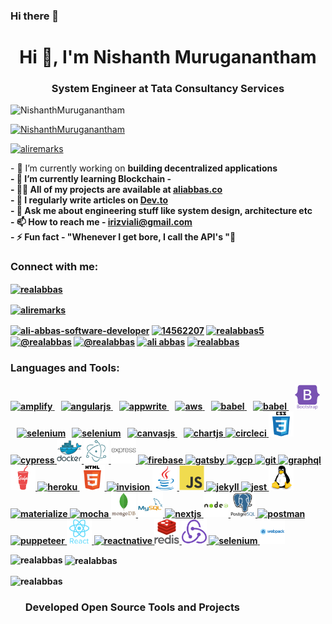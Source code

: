 ### Hi there 👋

<!--
**NishanthMuruganantham/NishanthMuruganantham** is a ✨ _special_ ✨ repository because its `README.md` (this file) appears on your GitHub profile.

Here are some ideas to get you started:

- 🔭 I’m currently working on ...
- 🌱 I’m currently learning ...
- 👯 I’m looking to collaborate on ...
- 🤔 I’m looking for help with ...
- 💬 Ask me about ...
- 📫 How to reach me: ...
- 😄 Pronouns: ...
- ⚡ Fun fact: ...
-->

<h1 align="center">Hi 👋, I'm Nishanth Muruganantham</h1>
<h3 align="center">System Engineer at Tata Consultancy Services</h3>
<p align="left"><img src="https://komarev.com/ghpvc/?username=NishanthMuruganantham&amp;label=Profile%20views&amp;color=0e75b6&amp;style=flat" alt="NishanthMuruganantham" /></p>

<p align="left"><a href="https://github.com/ryo-ma/github-profile-trophy"><img src="https://github-profile-trophy.vercel.app/?username=NishanthMuruganantham&column=7&row=1" alt="NishanthMuruganantham" /></a></p>

<p align="left"><a href="https://twitter.com/aliremarks" target="blank"><img src="https://img.shields.io/twitter/follow/aliremarks?logo=twitter&amp;style=for-the-badge" alt="aliremarks" /></a></p>
<p>- 🔭 I&rsquo;m currently working on <b>building decentralized applications <b> <br/>- 🌱 I&rsquo;m currently learning <b>Blockchain</b> - <br/>- 👨&zwj;💻 All of my projects are available at <a href="https://aliabbas.co">aliabbas.co</a><br/> - 📝 I regularly write articles on <a href="https://dev.to/realabbas">Dev.to</a><br/> - 💬 Ask me about <b>engineering stuff like system design, architecture etc</b> <br/> - 📫 How to reach me - <a href="mailto:iriziviali@gmail.com">irizviali@gmail.com<a> <br/> - ⚡ Fun fact - <b>"Whenever I get bore, I call the API's "🤠</b></p>
<h3 align="left">Connect with me:</h3>


<p align="left"><a href="https://dev.to/realabbas" target="blank"><img src="https://raw.githubusercontent.com/rahuldkjain/github-profile-readme-generator/master/src/images/icons/Social/devto.svg" alt="realabbas" width="40" height="30" align="center" /></a> 

<a href="https://twitter.com/aliremarks" target="blank"><img src="https://raw.githubusercontent.com/rahuldkjain/github-profile-readme-generator/master/src/images/icons/Social/twitter.svg" alt="aliremarks" width="40" height="30" align="center" /></a> 

<a href="https://linkedin.com/in/ali-abbas-software-developer" target="blank"><img src="https://raw.githubusercontent.com/rahuldkjain/github-profile-readme-generator/master/src/images/icons/Social/linked-in-alt.svg" alt="ali-abbas-software-developer" width="40" height="30" align="center" /></a> <a href="https://stackoverflow.com/users/14562207" target="blank"><img src="https://raw.githubusercontent.com/rahuldkjain/github-profile-readme-generator/master/src/images/icons/Social/stack-overflow.svg" alt="14562207" width="40" height="30" align="center" /></a> <a href="https://instagram.com/realabbas5" target="blank"><img src="https://raw.githubusercontent.com/rahuldkjain/github-profile-readme-generator/master/src/images/icons/Social/instagram.svg" alt="realabbas5" width="40" height="30" align="center" /></a> <a href="https://hashnode.com/@realabbas" target="blank"><img src="https://raw.githubusercontent.com/rahuldkjain/github-profile-readme-generator/master/src/images/icons/Social/hashnode.svg" alt="@realabbas" width="40" height="30" align="center" /></a> <a href="https://medium.com/@realabbas" target="blank"><img src="https://raw.githubusercontent.com/rahuldkjain/github-profile-readme-generator/master/src/images/icons/Social/medium.svg" alt="@realabbas" width="40" height="30" align="center" /></a> <a href="https://www.youtube.com/c/ali abbas" target="blank"><img src="https://raw.githubusercontent.com/rahuldkjain/github-profile-readme-generator/master/src/images/icons/Social/youtube.svg" alt="ali abbas" width="40" height="30" align="center" /></a> <a href="https://www.leetcode.com/realabbas" target="blank"><img src="https://raw.githubusercontent.com/rahuldkjain/github-profile-readme-generator/master/src/images/icons/Social/leet-code.svg" alt="realabbas" width="40" height="30" align="center" /></a>&nbsp;</p>



<h3 align="left">Languages and Tools:</h3>

<p align="left"><a href="https://aws.amazon.com/amplify/" target="_blank" rel="noreferrer"> <img src="https://www.vectorlogo.zone/logos/python/python-icon.svg" alt="amplify" width="40" height="40" /> </a> &nbsp;&nbsp; 
<a href="https://angular.io" target="_blank" rel="noreferrer"> <img src="https://cdn.worldvectorlogo.com/logos/django.svg" alt="angularjs" width="40" height="40" /> </a> &nbsp;&nbsp;
<a href="https://appwrite.io" target="_blank" rel="noreferrer"> <img src="https://cdn.worldvectorlogo.com/logos/flask.svg" alt="appwrite" width="40" height="40" /> </a> &nbsp;&nbsp;
<a href="https://aws.amazon.com" target="_blank" rel="noreferrer"> <img src="https://cdn.worldvectorlogo.com/logos/css-3.svg" alt="aws" width="40" height="40" /> </a>&nbsp;&nbsp;
<a href="https://babeljs.io/" target="_blank" rel="noreferrer"> <img src="https://cdn.worldvectorlogo.com/logos/postman.svg" alt="babel" width="40" height="40" /> </a>&nbsp;&nbsp;
<a href="https://babeljs.io/" target="_blank" rel="noreferrer"> <img src="https://cdn.worldvectorlogo.com/logos/html-1.svg" alt="babel" width="40" height="40" /> </a>&nbsp;&nbsp;
<a href="https://getbootstrap.com" target="_blank" rel="noreferrer"> <img src="https://raw.githubusercontent.com/devicons/devicon/master/icons/bootstrap/bootstrap-plain-wordmark.svg" alt="bootstrap" width="40" height="40" /> </a>&nbsp;&nbsp;
<a href="https://www.selenium.dev" target="_blank" rel="noreferrer"> <img src="https://raw.githubusercontent.com/detain/svg-logos/780f25886640cef088af994181646db2f6b1a3f8/svg/selenium-logo.svg" alt="selenium" width="40" height="40" /></a>&nbsp;&nbsp;
<a href="https://www.selenium.dev" target="_blank" rel="noreferrer"> <img src="https://cdn.worldvectorlogo.com/logos/github-icon-1.svg" alt="selenium" width="40" height="40" /></a>&nbsp;&nbsp;
<a href="https://canvasjs.com" target="_blank" rel="noreferrer"> <img src="https://cdn.worldvectorlogo.com/logos/heroku-4.svg" alt="canvasjs" width="40" height="40" /> </a>&nbsp;&nbsp;
<a href="https://www.chartjs.org" target="_blank" rel="noreferrer"> <img src="https://cdn.worldvectorlogo.com/logos/git-icon.svg" alt="chartjs" width="40" height="40" /> </a> <a href="https://circleci.com" target="_blank" rel="noreferrer"> <img src="https://www.vectorlogo.zone/logos/circleci/circleci-icon.svg" alt="circleci" width="40" height="40" /> </a> <a href="https://www.w3schools.com/css/" target="_blank" rel="noreferrer"> <img src="https://raw.githubusercontent.com/devicons/devicon/master/icons/css3/css3-original-wordmark.svg" alt="css3" width="40" height="40" /> </a> <a href="https://www.cypress.io" target="_blank" rel="noreferrer"> <img src="https://raw.githubusercontent.com/simple-icons/simple-icons/6e46ec1fc23b60c8fd0d2f2ff46db82e16dbd75f/icons/cypress.svg" alt="cypress" width="40" height="40" /> </a> <a href="https://www.docker.com/" target="_blank" rel="noreferrer"> <img src="https://raw.githubusercontent.com/devicons/devicon/master/icons/docker/docker-original-wordmark.svg" alt="docker" width="40" height="40" /> </a> <a href="https://www.electronjs.org" target="_blank" rel="noreferrer"> <img src="https://raw.githubusercontent.com/devicons/devicon/master/icons/electron/electron-original.svg" alt="electron" width="40" height="40" /> </a> <a href="https://expressjs.com" target="_blank" rel="noreferrer"> <img src="https://raw.githubusercontent.com/devicons/devicon/master/icons/express/express-original-wordmark.svg" alt="express" width="40" height="40" /> </a> <a href="https://firebase.google.com/" target="_blank" rel="noreferrer"> <img src="https://www.vectorlogo.zone/logos/firebase/firebase-icon.svg" alt="firebase" width="40" height="40" /> </a> <a href="https://www.gatsbyjs.com/" target="_blank" rel="noreferrer"> <img src="https://www.vectorlogo.zone/logos/gatsbyjs/gatsbyjs-icon.svg" alt="gatsby" width="40" height="40" /> </a> <a href="https://cloud.google.com" target="_blank" rel="noreferrer"> <img src="https://www.vectorlogo.zone/logos/google_cloud/google_cloud-icon.svg" alt="gcp" width="40" height="40" /> </a> <a href="https://git-scm.com/" target="_blank" rel="noreferrer"> <img src="https://www.vectorlogo.zone/logos/git-scm/git-scm-icon.svg" alt="git" width="40" height="40" /> </a> <a href="https://graphql.org" target="_blank" rel="noreferrer"> <img src="https://www.vectorlogo.zone/logos/graphql/graphql-icon.svg" alt="graphql" width="40" height="40" /> </a> <a href="https://gulpjs.com" target="_blank" rel="noreferrer"> <img src="https://raw.githubusercontent.com/devicons/devicon/master/icons/gulp/gulp-plain.svg" alt="gulp" width="40" height="40" /> </a> <a href="https://heroku.com" target="_blank" rel="noreferrer"> <img src="https://www.vectorlogo.zone/logos/heroku/heroku-icon.svg" alt="heroku" width="40" height="40" /> </a> <a href="https://www.w3.org/html/" target="_blank" rel="noreferrer"> <img src="https://raw.githubusercontent.com/devicons/devicon/master/icons/html5/html5-original-wordmark.svg" alt="html5" width="40" height="40" /> </a> <a href="https://www.invisionapp.com/" target="_blank" rel="noreferrer"> <img src="https://www.vectorlogo.zone/logos/invisionapp/invisionapp-icon.svg" alt="invision" width="40" height="40" /> </a> <a href="https://www.java.com" target="_blank" rel="noreferrer"> <img src="https://raw.githubusercontent.com/devicons/devicon/master/icons/java/java-original.svg" alt="java" width="40" height="40" /> </a> <a href="https://developer.mozilla.org/en-US/docs/Web/JavaScript" target="_blank" rel="noreferrer"> <img src="https://raw.githubusercontent.com/devicons/devicon/master/icons/javascript/javascript-original.svg" alt="javascript" width="40" height="40" /> </a> <a href="https://jekyllrb.com/" target="_blank" rel="noreferrer"> <img src="https://www.vectorlogo.zone/logos/jekyllrb/jekyllrb-icon.svg" alt="jekyll" width="40" height="40" /> </a> <a href="https://jestjs.io" target="_blank" rel="noreferrer"> <img src="https://www.vectorlogo.zone/logos/jestjsio/jestjsio-icon.svg" alt="jest" width="40" height="40" /> </a> <a href="https://www.linux.org/" target="_blank" rel="noreferrer"> <img src="https://raw.githubusercontent.com/devicons/devicon/master/icons/linux/linux-original.svg" alt="linux" width="40" height="40" /> </a> <a href="https://materializecss.com/" target="_blank" rel="noreferrer"> <img src="https://raw.githubusercontent.com/prplx/svg-logos/5585531d45d294869c4eaab4d7cf2e9c167710a9/svg/materialize.svg" alt="materialize" width="40" height="40" /> </a> <a href="https://mochajs.org" target="_blank" rel="noreferrer"> <img src="https://www.vectorlogo.zone/logos/mochajs/mochajs-icon.svg" alt="mocha" width="40" height="40" /> </a> <a href="https://www.mongodb.com/" target="_blank" rel="noreferrer"> <img src="https://raw.githubusercontent.com/devicons/devicon/master/icons/mongodb/mongodb-original-wordmark.svg" alt="mongodb" width="40" height="40" /> </a> <a href="https://www.mysql.com/" target="_blank" rel="noreferrer"> <img src="https://raw.githubusercontent.com/devicons/devicon/master/icons/mysql/mysql-original-wordmark.svg" alt="mysql" width="40" height="40" /> </a> <a href="https://nextjs.org/" target="_blank" rel="noreferrer"> <img src="https://cdn.worldvectorlogo.com/logos/nextjs-2.svg" alt="nextjs" width="40" height="40" /> </a> <a href="https://nodejs.org" target="_blank" rel="noreferrer"> <img src="https://raw.githubusercontent.com/devicons/devicon/master/icons/nodejs/nodejs-original-wordmark.svg" alt="nodejs" width="40" height="40" /> </a> <a href="https://www.postgresql.org" target="_blank" rel="noreferrer"> <img src="https://raw.githubusercontent.com/devicons/devicon/master/icons/postgresql/postgresql-original-wordmark.svg" alt="postgresql" width="40" height="40" /> </a> <a href="https://postman.com" target="_blank" rel="noreferrer"> <img src="https://www.vectorlogo.zone/logos/getpostman/getpostman-icon.svg" alt="postman" width="40" height="40" /> </a> <a href="https://github.com/puppeteer/puppeteer" target="_blank" rel="noreferrer"> <img src="https://www.vectorlogo.zone/logos/pptrdev/pptrdev-official.svg" alt="puppeteer" width="40" height="40" /> </a> <a href="https://reactjs.org/" target="_blank" rel="noreferrer"> <img src="https://raw.githubusercontent.com/devicons/devicon/master/icons/react/react-original-wordmark.svg" alt="react" width="40" height="40" /> </a> <a href="https://reactnative.dev/" target="_blank" rel="noreferrer"> <img src="https://reactnative.dev/img/header_logo.svg" alt="reactnative" width="40" height="40" /> </a> <a href="https://redis.io" target="_blank" rel="noreferrer"> <img src="https://raw.githubusercontent.com/devicons/devicon/master/icons/redis/redis-original-wordmark.svg" alt="redis" width="40" height="40" /> </a> <a href="https://redux.js.org" target="_blank" rel="noreferrer"> <img src="https://raw.githubusercontent.com/devicons/devicon/master/icons/redux/redux-original.svg" alt="redux" width="40" height="40" /> </a> <a href="https://www.selenium.dev" target="_blank" rel="noreferrer"> <img src="https://raw.githubusercontent.com/detain/svg-logos/780f25886640cef088af994181646db2f6b1a3f8/svg/selenium-logo.svg" alt="selenium" width="40" height="40" /> </a> <a href="https://webpack.js.org" target="_blank" rel="noreferrer"> <img src="https://raw.githubusercontent.com/devicons/devicon/d00d0969292a6569d45b06d3f350f463a0107b0d/icons/webpack/webpack-original-wordmark.svg" alt="webpack" width="40" height="40" /> </a></p>
<p><img src="https://github-readme-stats.vercel.app/api/top-langs?username=realabbas&amp;show_icons=true&amp;locale=en&amp;layout=compact" alt="realabbas" align="left" /></p>
<p>&nbsp;<img src="https://github-readme-stats.vercel.app/api?username=realabbas&amp;show_icons=true&amp;locale=en" alt="realabbas" align="center" /></p>
<p><img src="https://github-readme-streak-stats.herokuapp.com/?user=realabbas&amp;" alt="realabbas" align="center" /></p>
<ul>
  <h3 class="code-line" data-line-start="24" data-line-end="0"><a id="Developed_and_Published_NPM_Packages_24"></a> Developed Open Source Tools and Projects</h3>
<ul>